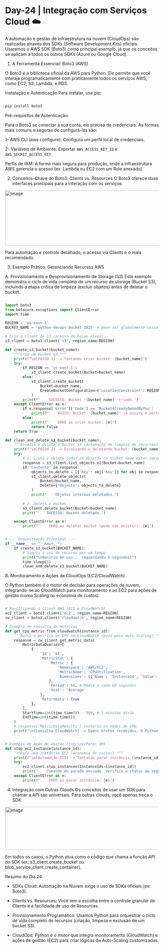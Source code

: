 # Day-24 | Integração com Serviços Cloud ☁️

A automação e gestão de infraestrutura na nuvem (CloudOps) são realizadas através dos SDKs (Software Development Kits) oficiais. Usaremos o AWS SDK (Boto3) como principal exemplo, já que os conceitos se aplicam a todos os outros SDKs (Azure ou Google Cloud).

1. A Ferramenta Essencial: Boto3 (AWS)
   
O Boto3 é a biblioteca oficial da AWS para Python. Ele permite que você interaja programaticamente com praticamente todos os serviços AWS, como EC2, S3, Lambda, e RDS.

Instalação e Autenticação
Para instalar, use pip:

````Bash

pip install boto3
````
Pré-requisitos de Autenticação:

Para o Boto3 se conectar à sua conta, ele precisa de credenciais. As formas mais comuns e seguras de configurá-las são:

1- AWS CLI (aws configure): Configura um perfil local de credenciais.

2- Variáveis de Ambiente: Exportar `AWS_ACCESS_KEY_ID` e `AWS_SECRET_ACCESS_KEY`.

Perfis de IAM: A forma mais segura para produção, onde a infraestrutura AWS gerencia o acesso (ex: Lambda ou EC2 com um Role anexado).

2. Conceitos-Chave do Boto3: Clients vs. Resources
O Boto3 oferece duas interfaces principais para a interação com os serviços:

<img width="882" height="181" alt="image" src="https://github.com/user-attachments/assets/464e1139-b5ed-4035-a893-09cadf04b7bf" />

Para automação e controle detalhado, o acesso via Clients é o mais recomendado.

3. Exemplo Prático: Gerenciando Recursos AWS

A. Provisionamento e Desprovisionamento de Storage (S3)
Este exemplo demonstra o ciclo de vida completo de um recurso de storage (Bucket S3), incluindo a etapa crítica de limpeza (excluir objetos) antes de deletar o bucket.

````Python

import boto3
from botocore.exceptions import ClientError
import time

REGION = 'us-east-1'
BUCKET_NAME = 'python-devops-bucket-2025' # Deve ser globalmente único

# Cria o Client de S3 (acesso de baixo nível)
s3_client = boto3.client('s3', region_name=REGION)

def create_s3_bucket(bucket_name):
    """Cria um bucket S3."""
    print(f"\n[PASSO 1] -> Tentando criar bucket: {bucket_name}")
    try:
        if REGION == 'us-east-1':
            s3_client.create_bucket(Bucket=bucket_name)
        else:
            s3_client.create_bucket(
                Bucket=bucket_name,
                CreateBucketConfiguration={'LocationConstraint': REGION}
            )
        print(f"    SUCESSO: Bucket '{bucket_name}' criado.")
    except ClientError as e:
        if e.response['Error']['Code'] == 'BucketAlreadyOwnedByYou':
            print(f"    AVISO: Bucket '{bucket_name}' já existe e pertence a você.")
        else:
            print(f"    ERRO ao criar bucket: {e}")
            return False
    return True

def clean_and_delete_s3_bucket(bucket_name):
    """Esvazia e deleta o bucket S3 (Automação de limpeza de recursos)."""
    print(f"\n[PASSO 2] -> Esvaziando e deletando bucket: {bucket_name}")
    try:
        # 1. Lista e deleta todos os objetos (o bucket deve estar vazio para ser deletado)
        response = s3_client.list_objects_v2(Bucket=bucket_name)
        if 'Contents' in response:
            objects_to_delete = [{'Key': obj['Key']} for obj in response['Contents']]
            s3_client.delete_objects(
                Bucket=bucket_name,
                Delete={'Objects': objects_to_delete}
            )
            print("    Objetos internos deletados.")
            
        # 2. Deleta o bucket
        s3_client.delete_bucket(Bucket=bucket_name)
        print("    SUCESSO: Bucket deletado.")

    except ClientError as e:
        print(f"    ERRO ao deletar bucket (pode não existir): {e}")


# --- Orquestração Principal ---
if __name__ == "__main__":
    if create_s3_bucket(BUCKET_NAME):
        # Simula o uso do recurso por um tempo
        print("\nRecurso em uso... (Aguardando 5 segundos)")
        time.sleep(5)
        clean_and_delete_s3_bucket(BUCKET_NAME)
````
B. Monitoramento e Ações de CloudOps (EC2/CloudWatch)

O Python também é o motor de decisão para operações de nuvem, integrando-se ao CloudWatch para monitoramento e ao EC2 para ações de gestão (como Scaling ou economia de custos).

````Python

# Reutilizando o client AWS (EC2 e CloudWatch)
ec2_client = boto3.client('ec2', region_name=REGION)
cw_client = boto3.client('cloudwatch', region_name=REGION)

# Exemplo de consulta de métricas
def get_cpu_metric_from_cloudwatch(instance_id):
    """Busca a métrica de CPU no CloudWatch (base para Auto-Scaling)."""
    response = cw_client.get_metric_data(
        MetricDataQueries=[
            {
                'Id': 'm1',
                'MetricStat': {
                    'Metric': {
                        'Namespace': 'AWS/EC2',
                        'MetricName': 'CPUUtilization',
                        'Dimensions': [{'Name': 'InstanceId', 'Value': instance_id}]
                    },
                    'Period': 60, # Média a cada 60 segundos
                    'Stat': 'Average'
                },
                'ReturnData': True
            },
        ],
        StartTime=int(time.time()) - 300, # 5 minutos atrás
        EndTime=int(time.time())
    )
    # response['MetricDataResults'] conteria os dados de CPU.
    print("\n[Consulta CloudWatch] -> Dados brutos recebidos. O Python os processaria para Auto-Scaling.")


# Exemplo de Ação de Gestão (Iniciar/Parar VM)
def stop_ec2_instance(instance_id):
    """Para uma instância EC2 (economia de custos)."""
    print(f"\n[Automação EC2] -> Tentando parar instância {instance_id}")
    try:
        ec2_client.stop_instances(InstanceIds=[instance_id])
        print("    Comando de parada enviado. Verifica o status em seguida.")
    except ClientError as e:
        print(f"    ERRO ao parar instância: {e}")
````
4. Integração com Outras Clouds
Os conceitos de usar um SDK para chamar a API são universais. Para outras clouds, você apenas troca o SDK:
<img width="752" height="141" alt="image" src="https://github.com/user-attachments/assets/ee1fa658-54b1-47ca-8c24-809953395643" />

Em todos os casos, o Python atua como o código que chama a função API do SDK (ex: s3_client.create_bucket ou blob_service_client.create_container).

Resumo do Dia 24
- SDKs Cloud: Automação na Nuvem exige o uso de SDKs oficiais (ex: Boto3).

- Clients vs. Resources: Você tem a escolha entre o controle granular de Clients e a facilidade de uso de Resources.

- Provisionamento Programático: Usamos Python para orquestrar o ciclo de vida completo de recursos (criação, limpeza e exclusão de um bucket S3).

- CloudOps: Python é o motor que integra monitoramento (CloudWatch) e ações de gestão (EC2) para criar lógicas de Auto-Scaling customizadas.
